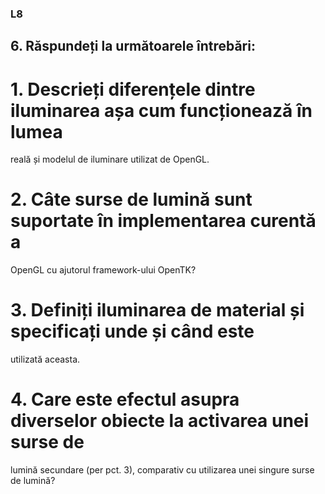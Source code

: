 ### L8
## 6. **Răspundeți la următoarele întrebări:**

  # 1. Descrieți diferențele dintre iluminarea așa cum funcționează în lumea
reală și modelul de iluminare utilizat de OpenGL.

  # 2. Câte surse de lumină sunt suportate în implementarea curentă a
OpenGL cu ajutorul framework-ului OpenTK?

  # 3. Definiți iluminarea de material și specificați unde și când este
utilizată aceasta.

  # 4. Care este efectul asupra diverselor obiecte la activarea unei surse de
lumină secundare (per pct. 3), comparativ cu utilizarea unei singure
surse de lumină?

